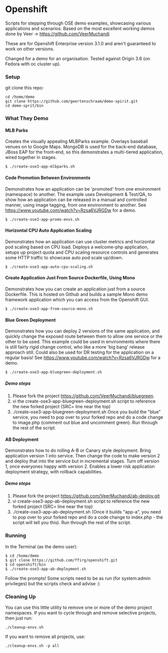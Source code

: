 # Openshift
Scripts for stepping through OSE demo examples, showcasing various applications and scenarios.
Based on the most excellent working demos done by Veer -> https://github.com/VeerMuchandi

These are for Openshift Enterprise version 3.1.0 and aren't guaranteed to work on other versions.

Changed for a demo for an organisation. Tested against Origin 3.6 (on Fedora with oc cluster up).

### Setup

git clone this repo: 
```
cd /home/demo
git clone https://github.com/geertenschraam/demo-spirit.git
cd demo-sprit/bin
```

### What They Demo

#### MLB Parks 
Creates the visually appealing MLBParks example. Overlays baseball venues on to Google Maps.
MongoDB is used for the back-end database, JBoss EAP for the front-end, so this demonstrates a multi-tiered application, wired together in stages.

```
$ ./create-ose3-app-mlbparks.sh
```


#### Code Promotion Between Environments 
Demonstrates how an application can be 'promoted' from one environment (namespace) to another. The example uses Development & Test/QA, to show how an application can be released in a manual and controlled manner, using image tagging, from one environment to another.  See https://www.youtube.com/watch?v=Rzsa6VJRGDw for a demo. 

```
$ ./create-ose3-app-promo-envs.sh
```

#### Horizontal CPU Auto Application Scaling
Demonstrates how an application can use cluster metrics and horizontal pod scaling based on CPU load. Deploys a welcome-php application, setups up project quota and CPU scaling resource controls and generates some HTTP traffic to showcase auto pod scale up/down.

```
$ ./create-ose3-app-auto-cpu-scaling.sh
```

#### Create Application Just From Source Dockerfile, Using Mono
Demonstrates how you can create an application just from a source Dockerfile. This is hosted on Github and builds a sample Mono demo framework application which you can access from the Openshift GUI.

```
$ ./create-ose3-app-from-source-mono.sh
```


#### Blue Green Deployment 
Demonstrates how you can deploy 2 versions of the same application, and quickly change the exposed route between them to allow one service or the other to be used. This example could be used in environments where there is still fairly rigid change control, who like a more 'big bang' release approach still. Could also be used for DR testing for the application on a regular basis! See https://www.youtube.com/watch?v=Rzsa6VJRGDw for a demo. 

```
$ ./create-ose3-app-bluegreen-deployment.sh
```

##### Demo steps
1. Please fork the project https://github.com/VeerMuchandi/bluegreen.  
2. vi the create-ose3-app-bluegreen-deployment.sh script to reference the new forked project (SRC= line near the top)
3. ./create-ose3-app-bluegreen-deployment.sh  Once you build the "blue" service, you need to pop over to your forked repo and do a code change to image.php (comment out blue and uncomment green).  Run through the rest of the script. 

#### AB Deployment 
Demonstrates how to do rolling A-B or Canary style deployment. Bring application version 1 into service. Then change the code to make version 2 and deploy that into the service but in incremental stages. Turn off version 1, once everyones happy with version 2. Enables a lower risk application deployment strategy, with rollback capabilities.

##### Demo steps
1. Please fork the project https://github.com/VeerMuchandi/ab-deploy.git
2. vi create-ose3-app-ab-deployment.sh script to reference the new forked project (SRC= line near the top)
3. ./create-ose3-app-ab-deployment.sh (Once it builds "app-a", you need to pop over to your forked repo and do a code change to index.php - the script will tell you this). Run through the rest of the script. 


### Running
In the Terminal (as the demo user):
```
$ cd /home/demo
$ git clone https://github.com/ffirg/openshift.git
$ cd openshift/bin
$ ./create-ose3-app-ab-deployment.sh
```
Follow the prompts! Some scripts need to be as run (for system:admin privileges) but the scripts check and advise :)

### Cleaning Up
You can use this little utility to remove one or more of the demo project namespaces.
 If you want to cycle through and remove selective projects, then just run:
```
./cleanup-envs.sh
```
 If you want to remove all projects, use:
```
./cleanup-envs.sh -p all
```
